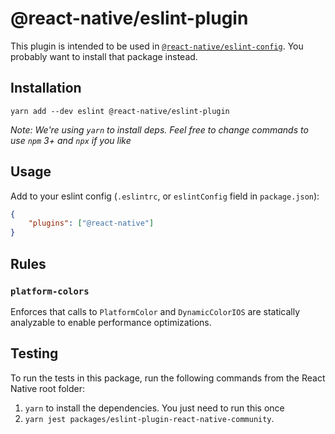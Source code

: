 # @react-native/eslint-plugin

This plugin is intended to be used in [`@react-native/eslint-config`](https://github.com/facebook/react-native/tree/HEAD/packages/eslint-config-react-native-community). You probably want to install that package instead.

## Installation

```
yarn add --dev eslint @react-native/eslint-plugin
```

*Note: We're using `yarn` to install deps. Feel free to change commands to use `npm` 3+ and `npx` if you like*

## Usage

Add to your eslint config (`.eslintrc`, or `eslintConfig` field in `package.json`):

```json
{
    "plugins": ["@react-native"]
}
```

## Rules

### `platform-colors`

Enforces that calls to `PlatformColor` and `DynamicColorIOS` are statically analyzable to enable performance optimizations.

## Testing

To run the tests in this package, run the following commands from the React Native root folder:

1. `yarn` to install the dependencies. You just need to run this once
2. `yarn jest packages/eslint-plugin-react-native-community`.
